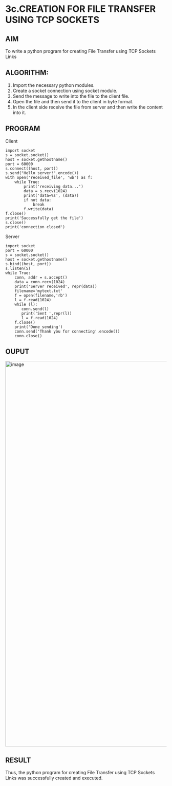 # 3c.CREATION FOR FILE TRANSFER USING TCP SOCKETS
## AIM
To write a python program for creating File Transfer using TCP Sockets Links
## ALGORITHM:
1. Import the necessary python modules.
2. Create a socket connection using socket module.
3. Send the message to write into the file to the client file.
4. Open the file and then send it to the client in byte format.
5. In the client side receive the file from server and then write the content into it.
## PROGRAM

Client

```
import socket 
s = socket.socket() 
host = socket.gethostname() 
port = 60000 
s.connect((host, port)) 
s.send("Hello server!".encode()) 
with open('received_file', 'wb') as f: 
    while True: 
        print('receiving data...') 
        data = s.recv(1024) 
        print('data=%s', (data)) 
        if not data: 
            break 
        f.write(data) 
f.close() 
print('Successfully get the file') 
s.close() 
print('connection closed') 
```

Server
```
import socket                    
port = 60000                    
s = socket.socket()              
host = socket.gethostname()      
s.bind((host, port))             
s.listen(5)                      
while True: 
    conn, addr = s.accept()      
    data = conn.recv(1024) 
    print('Server received', repr(data)) 
    filename='mytext.txt' 
    f = open(filename,'rb') 
    l = f.read(1024) 
    while (l): 
       conn.send(l) 
       print('Sent ',repr(l)) 
       l = f.read(1024) 
    f.close() 
    print('Done sending') 
    conn.send('Thank you for connecting'.encode()) 
    conn.close() 
```
## OUPUT

<img width="1920" height="1200" alt="image" src="https://github.com/user-attachments/assets/0ae7bc98-c7d4-43a3-8b64-406e708b2fd8" />


## RESULT
Thus, the python program for creating File Transfer using TCP Sockets Links was 
successfully created and executed.
